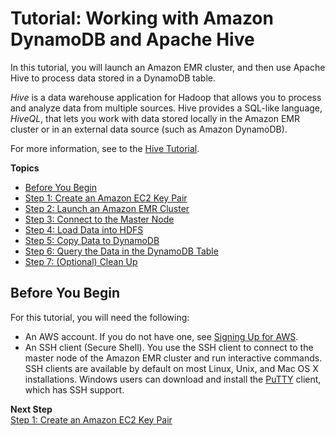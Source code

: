 # Tutorial: Working with Amazon DynamoDB and Apache Hive<a name="EMRforDynamoDB.Tutorial"></a>

In this tutorial, you will launch an Amazon EMR cluster, and then use Apache Hive to process data stored in a DynamoDB table\.

*Hive* is a data warehouse application for Hadoop that allows you to process and analyze data from multiple sources\. Hive provides a SQL\-like language, *HiveQL*, that lets you work with data stored locally in the Amazon EMR cluster or in an external data source \(such as Amazon DynamoDB\)\.

For more information, see to the [Hive Tutorial](https://cwiki.apache.org/confluence/display/Hive/Tutorial)\.

**Topics**
+ [Before You Begin](#w154aac41c11c11c11)
+ [Step 1: Create an Amazon EC2 Key Pair](EMRforDynamoDB.Tutorial.EC2KeyPair.md)
+ [Step 2: Launch an Amazon EMR Cluster](EMRforDynamoDB.Tutorial.LaunchEMRCluster.md)
+ [Step 3: Connect to the Master Node](EMRforDynamoDB.Tutorial.ConnectToMasterNode.md)
+ [Step 4: Load Data into HDFS](EMRforDynamoDB.Tutorial.LoadDataIntoHDFS.md)
+ [Step 5: Copy Data to DynamoDB](EMRforDynamoDB.Tutorial.CopyDataToDDB.md)
+ [Step 6: Query the Data in the DynamoDB Table](EMRforDynamoDB.Tutorial.QueryDataInDynamoDB.md)
+ [Step 7: \(Optional\) Clean Up](EMRforDynamoDB.Tutorial.CleanUp.md)

## Before You Begin<a name="w154aac41c11c11c11"></a>

For this tutorial, you will need the following:
+ An AWS account\. If you do not have one, see [Signing Up for AWS](SettingUp.DynamoWebService.md#SettingUp.DynamoWebService.SignUpForAWS)\.
+ An SSH client \(Secure Shell\)\. You use the SSH client to connect to the master node of the Amazon EMR cluster and run interactive commands\. SSH clients are available by default on most Linux, Unix, and Mac OS X installations\. Windows users can download and install the [PuTTY](http://www.chiark.greenend.org.uk/~sgtatham/putty/) client, which has SSH support\.

**Next Step**  
[Step 1: Create an Amazon EC2 Key Pair](EMRforDynamoDB.Tutorial.EC2KeyPair.md)